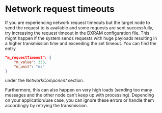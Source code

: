 # Network request timeouts

If you are experiencing network request timeouts but the target node to send the request to is available and some requests are sent successfully, try increasing the request timeout in the DXRAM configuration file. This might happen if the system sends requests with huge payloads resulting in a higher transmission time and exceeding the set timeout.  You can find the entry
```JSON
"m_requestTimeout": {
    "m_value": 333,
    "m_unit": "ms"
}
```
under the *NetworkComponent* section.

Furthermore, this can also happen on very high loads (sending too many messages and the other node can't keep up with processing). Depending on your application/use case, you can ignore these errors or handle them accordingly by retrying the transmission.

